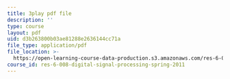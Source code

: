 ```yaml
---
title: 3play pdf file
description: ''
type: course
layout: pdf
uid: d3b263800b03ae81288e2636144cc71a
file_type: application/pdf
file_location: >-
  https://open-learning-course-data-production.s3.amazonaws.com/res-6-008-digital-signal-processing-spring-2011/d3b263800b03ae81288e2636144cc71a_n9u9Vy_peHM.pdf
course_id: res-6-008-digital-signal-processing-spring-2011
---
```

